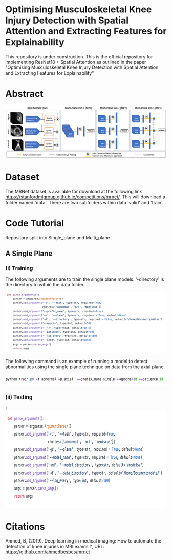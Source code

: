 # Optimising Musculoskeletal Knee Injury Detection with Spatial Attention and Extracting Features for Explainability

This repository is under construction.
This is the official repository for implementing ResNet18 + Spatial Attention as outlined in the paper "Optimising Musculoskeletal Knee Injury Detection with Spatial Attention and Extracting Features for Explainability"



# Abstract


![GitHub Logo](/images/arc5.png)

# Dataset 
The MRNet dataset is available for download at the following link https://stanfordmlgroup.github.io/competitions/mrnet/.
This will download a folder named 'data'. There are two subfolders within data 'valid' and 'train'.

# Code Tutorial
Repository split into Single_plane and Multi_plane

## A Single Plane

### (i) Training 
The following arguments are to train the single plane models.
'-directory' is the directory to within the data folder. 

![GitHub Logo](/images/train_arguments.png) 

The following command is an example of running a model to detect abnormalities using the single plane technique on data from the axial plane.

![GitHub Logo](/images/run_single_train_command.png)

### (ii) Testing 

! <img src="/images/test_single_plane_arguments.png" width="600" height="300"/>


# Citations
Ahmed, B, (2019). Deep learning in medical imaging: How to automate the detection of knee injuries in MRI exams ?, URL: https://github.com/ahmedbesbes/mrnet


